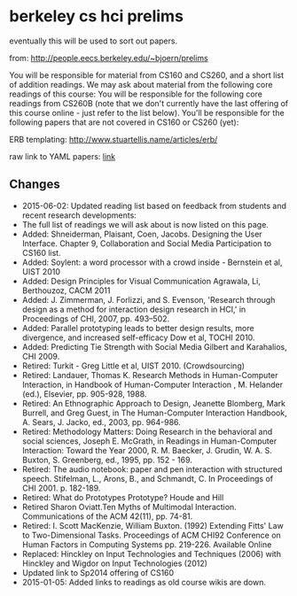 berkeley cs hci prelims
=======================

eventually this will be used to sort out papers.

from: http://people.eecs.berkeley.edu/~bjoern/prelims

You will be responsible for material from CS160 and CS260, and a short list of
addition readings. We may ask about material from the following core readings
of this course: You will be responsible for the following core readings from
CS260B (note that we don't currently have the last offering of this course
online - just refer to the list below). You'll be responsible for the following
papers that are not covered in CS160 or CS260 (yet):

ERB templating: http://www.stuartellis.name/articles/erb/

raw link to YAML papers: [link](/papers.yaml)

## Changes

- 2015-06-02: Updated reading list based on feedback from students and recent research developments:
- The full list of readings we will ask about is now listed on this page.
- Added: Shneiderman, Plaisant, Coen, Jacobs. Designing the User Interface. Chapter 9, Collaboration and Social Media Participation to CS160 list.
- Added: Soylent: a word processor with a crowd inside - Bernstein et al, UIST 2010
- Added: Design Principles for Visual Communication Agrawala, Li, Berthouzoz, CACM 2011
- Added: J. Zimmerman, J. Forlizzi, and S. Evenson, 'Research through design as a method for interaction design research in HCI,' in Proceedings of CHI, 2007, pp. 493–502.
- Added: Parallel prototyping leads to better design results, more divergence, and increased self-efficacy Dow et al, TOCHI 2010.
- Added: Predicting Tie Strength with Social Media Gilbert and Karahalios, CHI 2009.
- Retired: Turkit - Greg Little et al, UIST 2010. (Crowdsourcing)
- Retired: Landauer, Thomas K. Research Methods in Human-Computer Interaction, in Handbook of Human-Computer Interaction , M. Helander (ed.), Elsevier, pp. 905-928, 1988.
- Retired: An Ethnographic Approach to Design, Jeanette Blomberg, Mark Burrell, and Greg Guest, in The Human-Computer Interaction Handbook, A. Sears, J. Jacko, ed., 2003, pp. 964-986.
- Retired: Methodology Matters: Doing Research in the behavioral and social sciences, Joseph E. McGrath, in Readings in Human-Computer Interaction: Toward the Year 2000, R. M. Baecker, J. Grudin, W. A. S. Buxton, S. Greenberg, ed., 1995, pp. 152 - 169.
- Retired: The audio notebook: paper and pen interaction with structured speech. Stifelman, L., Arons, B., and Schmandt, C. In Proceedings of CHI 2001. p. 182-189.
- Retired: What do Prototypes Prototype? Houde and Hill
- Retired Sharon Oviatt.Ten Myths of Multimodal Interaction. Communications of the ACM 42(11), pp. 74-81.
- Retired: I. Scott MacKenzie, William Buxton. (1992) Extending Fitts' Law to Two-Dimensional Tasks. Proceedings of ACM CHI92 Conference on Human Factors in Computing Systems pp. 219-226. Available Online
- Replaced: Hinckley on Input Technologies and Techniques (2006) with Hinckley and Wigdor on Input Technologies (2012)
- Updated link to Sp2014 offering of CS160
- 2015-01-05: Added links to readings as old course wikis are down.

